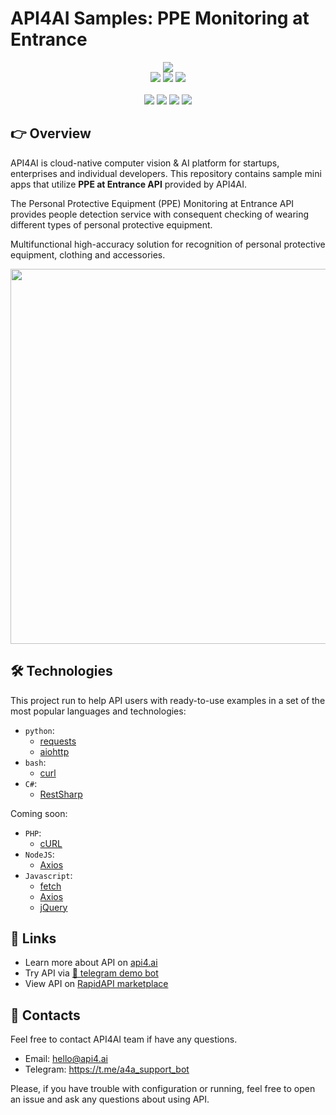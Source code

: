 # API4AI Samples: PPE Monitoring at Entrance

<div align="center">
<a target="_blank" href="https://api4.ai?utm_source=ppe_entrance_example_repo&utm_medium=readme&utm_campaign=examples"><img src="https://storage.googleapis.com/api4ai-static/logo/a4a-logo-horizontal-gradient-rectangular-bg-round-glow-small-550.png"/></a>
</div>


<div align="center">
<a target="_blank" href="https://rapidapi.com/api4ai-api4ai-default/api/personal-protective-equipment/details"><img src="https://img.shields.io/badge/View%20on%20RapidAPI-gray?logo=octopusdeploy&style=for-the-badge"/></a>
<a target="_blank" href="https://api4.ai/apis/ppe?utm_source=ppe_entrance_example_repo&utm_medium=readme&utm_campaign=examples"><img src="https://img.shields.io/badge/api4.ai%20platform-fee33c?style=for-the-badge&logo=icloud&logoColor=black"/></a>
<a target="_blank" href="https://t.me/a4a_ppe_bot"><img src="https://img.shields.io/badge/-Telegram%20demo-ddd?logo=telegram&style=for-the-badge"/></a>
<br><br>
<a target="_blank" href="https://www.instagram.com/api4ai"><img src="https://img.shields.io/badge/instagram--blue?style=social&logo=instagram"/></a>
<a target="_blank" href="https://www.facebook.com/api4ai.solutions/"><img src="https://img.shields.io/badge/facebook--blue?style=social&logo=facebook"/></a>
<a target="_blank" href="https://twitter.com/Api4Ai"><img src="https://img.shields.io/badge/twitter--blue?style=social&logo=twitter"/></a>
<a target="_blank" href="https://www.linkedin.com/company/api4ai"><img src="https://img.shields.io/badge/linkedin--blue?style=social&logo=linkedin"/></a>
</div>


## 👉 Overview

API4AI is cloud-native computer vision & AI platform for startups, enterprises and individual developers. This repository contains sample mini apps that utilize **PPE at Entrance API** provided by API4AI.

The Personal Protective Equipment (PPE) Monitoring at Entrance API provides people detection service with consequent checking of wearing different types of personal protective equipment. 

Multifunctional high-accuracy solution for recognition of personal protective equipment, clothing and accessories.

<div align="center">
<img width="600" src="https://storage.googleapis.com/api4ai-static/visuals/ppe_entrance_0.jpg"/>
</div>


## 🛠 Technologies

This project run to help API users with ready-to-use examples in a set of the most popular languages and technologies:

* `python`:
  * [requests](./python/requests/README.md)
  * [aiohttp](./python/aiohttp/README.md)
* `bash`:
  * [curl](./bash/curl/README.md)
* `C#`:
  * [RestSharp](./csharp/restsharp/README.md)
  
Coming soon:

* `PHP`:
  * [cURL](./php/curl/README.md)
* `NodeJS`:
  * [Axios](./nodejs/axios/README.md)
* `Javascript`:
  * [fetch](./js/fetch/README.md)
  * [Axios](./js/axios/README.md)
  * [jQuery](./js/jquery/README.md)


## 🔗 Links

* Learn more about API on [api4.ai](https://api4.ai/docs/ppe?utm_source=ppe_entrance_example_repo&utm_medium=readme&utm_campaign=examples)
* Try API via [🤖 telegram demo bot](https://t.me/a4a_ppe_bot)
* View API on [RapidAPI marketplace](https://rapidapi.com/api4ai-api4ai-default/api/personal-protective-equipment/details)


## 📩 Contacts

Feel free to contact API4AI team if have any questions.

* Email: hello@api4.ai
* Telegram: https://t.me/a4a_support_bot

Please, if you have trouble with configuration or running, feel free to open an issue and ask any questions about using API.
